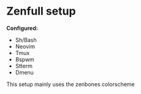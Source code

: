 # Zenfull setup
**Configured:**
* Sh/Bash
* Neovim
* Tmux
* Bspwm
* Stterm
* Dmenu

This setup mainly uses the zenbones colorscheme
